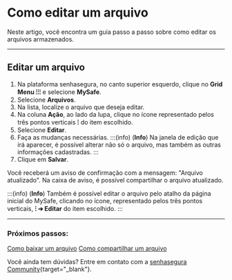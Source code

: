 # Como editar um arquivo

Neste artigo, você encontra um guia passo a passo sobre como editar os arquivos armazenados.
***

## Editar um arquivo

1. Na plataforma senhasegura, no canto superior esquerdo, clique no **Grid Menu ⁝⁝⁝** e selecione **MySafe**.
2. Selecione **Arquivos**. 
3. Na lista, localize o arquivo que deseja editar.
4. Na coluna **Ação**, ao lado da lupa, clique no ícone representado pelos três pontos verticais **⁝** do item escolhido.
5. Selecione **Editar**.
6. Faça as mudanças necessárias.
    :::(info) (**Info**)
    Na janela de edição que irá aparecer, é possível alterar não só o arquivo, mas também as outras informações cadastradas.
    :::
7. Clique em **Salvar**.

Você receberá um aviso de confirmação com a mensagem: "Arquivo atualizado". Na caixa de aviso, é possível compartilhar o arquivo atualizado.

:::(info) (**Info**)
Também é possível editar o arquivo pelo atalho da página inicial do MySafe, clicando no ícone, representado pelos três pontos verticais, **⁝ ➔ Editar** do item escolhido.
:::
***

### Próximos passos:
[Como baixar um arquivo](/v3-32/docs/pt/mysafe-file-download)
[Como compartilhar um arquivo](/v3-32/docs/pt/mysafe-file-share)

Você ainda tem dúvidas? Entre em contato com a  [senhasegura Community](https://community.senhasegura.io/){target="_blank"}.